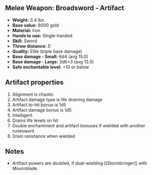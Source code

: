 ## Melee Weapon: Broadsword - Artifact

- **Weight:**                 3.4 lbs
- **Base value:**             8000 gold
- **Material:**               Iron
- **Hands to use:**           Single-handed
- **Skill:**                  Sword
- **Throw distance:**         5'
- **Quality:**                Elite (triple base damage)
- **Base damage - Small:**    6d4 (avg 15.0)
- **Base damage - Large:**    3d6+3 (avg 13.5)
- **Safe enchantable level:** +10 or below

## Artifact properties
1. Alignment is chaotic
2. Artifact damage type is life draining damage
3. Artifact to-hit bonus is 1d5
4. Artifact damage bonus is 1d5
5. Intelligent
6. Drains life levels on hit
7. Double enchantment and artifact bonuses if wielded with another runesword
8. Drain resistance when wielded

## Notes
- Artifact powers are doubled, if dual-wielding [[Stormbringer]] with Mournblade.
